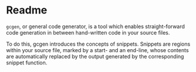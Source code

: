 # Readme

`gcgen`, or general code generator, is a tool which enables straight-forward
code generation in between hand-written code in your source files.

To do this, gcgen introduces the concepts of snippets. Snippets are
regions within your source file, marked by a start- and an end-line, whose
contents are automatically replaced by the output generated by the
corresponding snippet function.

